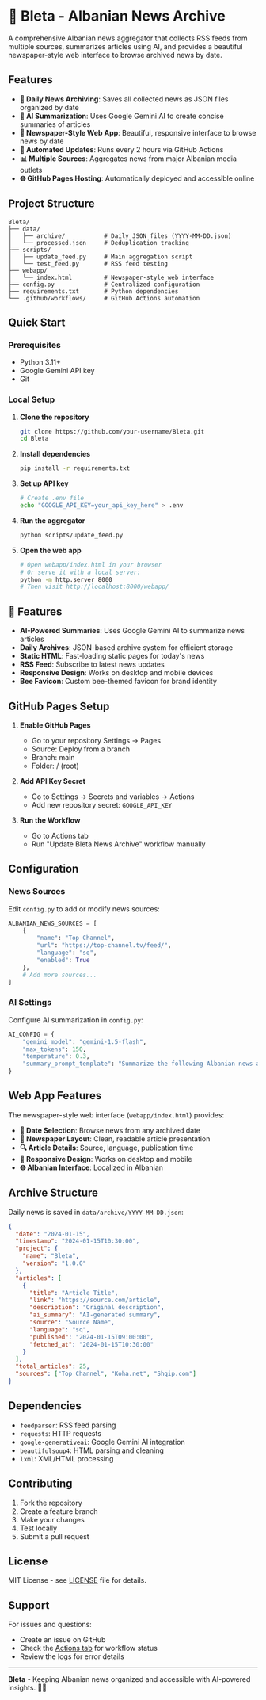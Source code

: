 # 🐝 Bleta - Albanian News Archive

A comprehensive Albanian news aggregator that collects RSS feeds from multiple sources, summarizes articles using AI, and provides a beautiful newspaper-style web interface to browse archived news by date.

## Features

- **📰 Daily News Archiving**: Saves all collected news as JSON files organized by date
- **🤖 AI Summarization**: Uses Google Gemini AI to create concise summaries of articles
- **📱 Newspaper-Style Web App**: Beautiful, responsive interface to browse news by date
- **🔄 Automated Updates**: Runs every 2 hours via GitHub Actions
- **📊 Multiple Sources**: Aggregates news from major Albanian media outlets
- **🌐 GitHub Pages Hosting**: Automatically deployed and accessible online

## Project Structure

```
Bleta/
├── data/
│   ├── archive/           # Daily JSON files (YYYY-MM-DD.json)
│   └── processed.json     # Deduplication tracking
├── scripts/
│   ├── update_feed.py     # Main aggregation script
│   └── test_feed.py       # RSS feed testing
├── webapp/
│   └── index.html         # Newspaper-style web interface
├── config.py              # Centralized configuration
├── requirements.txt       # Python dependencies
└── .github/workflows/     # GitHub Actions automation
```

## Quick Start

### Prerequisites

- Python 3.11+
- Google Gemini API key
- Git

### Local Setup

1. **Clone the repository**
   ```bash
   git clone https://github.com/your-username/Bleta.git
   cd Bleta
   ```

2. **Install dependencies**
   ```bash
   pip install -r requirements.txt
   ```

3. **Set up API key**
   ```bash
   # Create .env file
   echo "GOOGLE_API_KEY=your_api_key_here" > .env
   ```

4. **Run the aggregator**
   ```bash
   python scripts/update_feed.py
   ```

5. **Open the web app**
   ```bash
   # Open webapp/index.html in your browser
   # Or serve it with a local server:
   python -m http.server 8000
   # Then visit http://localhost:8000/webapp/
   ```

## 🐝 Features

- **AI-Powered Summaries**: Uses Google Gemini AI to summarize news articles
- **Daily Archives**: JSON-based archive system for efficient storage
- **Static HTML**: Fast-loading static pages for today's news
- **RSS Feed**: Subscribe to latest news updates
- **Responsive Design**: Works on desktop and mobile devices
- **Bee Favicon**: Custom bee-themed favicon for brand identity

## GitHub Pages Setup

1. **Enable GitHub Pages**
   - Go to your repository Settings → Pages
   - Source: Deploy from a branch
   - Branch: main
   - Folder: / (root)

2. **Add API Key Secret**
   - Go to Settings → Secrets and variables → Actions
   - Add new repository secret: `GOOGLE_API_KEY`

3. **Run the Workflow**
   - Go to Actions tab
   - Run "Update Bleta News Archive" workflow manually

## Configuration

### News Sources

Edit `config.py` to add or modify news sources:

```python
ALBANIAN_NEWS_SOURCES = [
    {
        "name": "Top Channel",
        "url": "https://top-channel.tv/feed/",
        "language": "sq",
        "enabled": True
    },
    # Add more sources...
]
```

### AI Settings

Configure AI summarization in `config.py`:

```python
AI_CONFIG = {
    "gemini_model": "gemini-1.5-flash",
    "max_tokens": 150,
    "temperature": 0.3,
    "summary_prompt_template": "Summarize the following Albanian news article in 1-2 concise sentences, in {language}, keeping key facts: {text}"
}
```

## Web App Features

The newspaper-style web interface (`webapp/index.html`) provides:

- **📅 Date Selection**: Browse news from any archived date
- **📰 Newspaper Layout**: Clean, readable article presentation
- **🔍 Article Details**: Source, language, publication time
- **📱 Responsive Design**: Works on desktop and mobile
- **🌐 Albanian Interface**: Localized in Albanian

## Archive Structure

Daily news is saved in `data/archive/YYYY-MM-DD.json`:

```json
{
  "date": "2024-01-15",
  "timestamp": "2024-01-15T10:30:00",
  "project": {
    "name": "Bleta",
    "version": "1.0.0"
  },
  "articles": [
    {
      "title": "Article Title",
      "link": "https://source.com/article",
      "description": "Original description",
      "ai_summary": "AI-generated summary",
      "source": "Source Name",
      "language": "sq",
      "published": "2024-01-15T09:00:00",
      "fetched_at": "2024-01-15T10:30:00"
    }
  ],
  "total_articles": 25,
  "sources": ["Top Channel", "Koha.net", "Shqip.com"]
}
```

## Dependencies

- `feedparser`: RSS feed parsing
- `requests`: HTTP requests
- `google-generativeai`: Google Gemini AI integration
- `beautifulsoup4`: HTML parsing and cleaning
- `lxml`: XML/HTML processing

## Contributing

1. Fork the repository
2. Create a feature branch
3. Make your changes
4. Test locally
5. Submit a pull request

## License

MIT License - see [LICENSE](LICENSE) file for details.

## Support

For issues and questions:
- Create an issue on GitHub
- Check the [Actions tab](https://github.com/your-username/Bleta/actions) for workflow status
- Review the logs for error details

---

**Bleta** - Keeping Albanian news organized and accessible with AI-powered insights. 🐝📰
